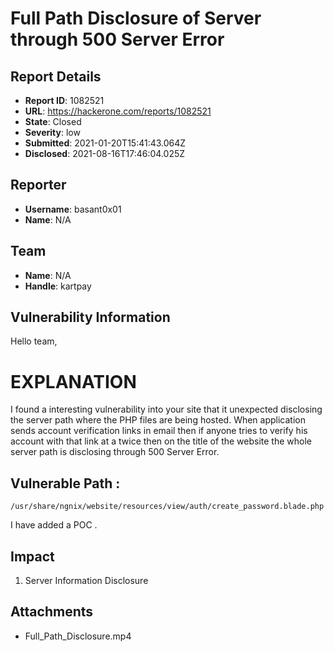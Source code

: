 # Full Path Disclosure of Server through 500 Server Error

## Report Details
- **Report ID**: 1082521
- **URL**: https://hackerone.com/reports/1082521
- **State**: Closed
- **Severity**: low
- **Submitted**: 2021-01-20T15:41:43.064Z
- **Disclosed**: 2021-08-16T17:46:04.025Z

## Reporter
- **Username**: basant0x01
- **Name**: N/A

## Team
- **Name**: N/A
- **Handle**: kartpay

## Vulnerability Information
Hello team,

EXPLANATION
============
I found a interesting vulnerability into your site that it unexpected disclosing the server path where the PHP files are being hosted. When application sends account verification links in email then if anyone tries to verify his account with that link at a twice then on the title of the website the whole server path is disclosing through 500 Server Error.

Vulnerable Path :
---------------
`/usr/share/ngnix/website/resources/view/auth/create_password.blade.php`


I have added a POC .

## Impact

1. Server Information Disclosure

## Attachments
- Full_Path_Disclosure.mp4

